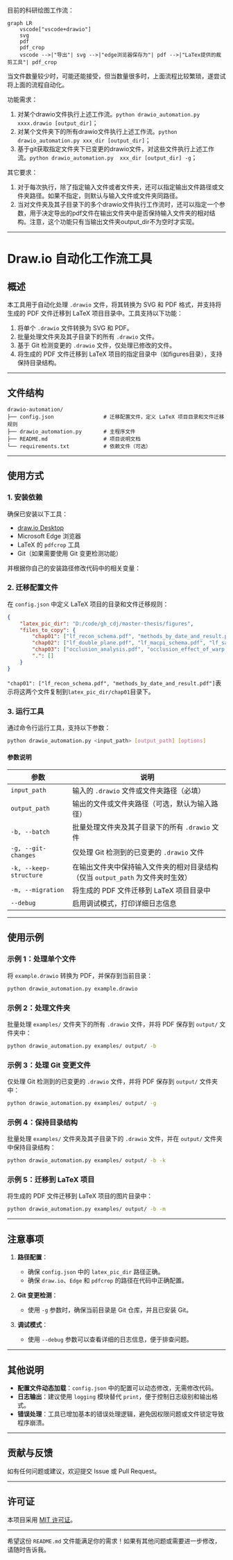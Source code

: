 目前的科研绘图工作流：

```mermaid
graph LR
	vscode["vscode+drawio"]
	svg
	pdf
	pdf_crop
	vscode -->|"导出"| svg -->|"edge浏览器保存为"| pdf -->|"LaTex提供的裁剪工具"| pdf_crop
```

当文件数量较少时，可能还能接受，但当数量很多时，上面流程比较繁琐，遂尝试将上面的流程自动化。

功能需求：

1. 对某个drawio文件执行上述工作流。`python drawio_automation.py xxxx.drawio [output_dir]`；
2. 对某个文件夹下的所有drawio文件执行上述工作流。`python drawio_automation.py xxx_dir [output_dir]`；
3. 基于git获取指定文件夹下已变更的drawio文件，对这些文件执行上述工作流。`python drawio_automation.py  xxx_dir [output_dir] -g`；

其它要求：

1. 对于每次执行，除了指定输入文件或者文件夹，还可以指定输出文件路径或文件夹路径。如果不指定，则默认与输入文件或文件夹同路径。
2. 当对文件夹及其子目录下的多个drawio文件执行工作流时，还可以指定一个参数，用于决定导出的pdf文件在输出文件夹中是否保持输入文件夹的相对结构。注意，这个功能只有当输出文件夹output_dir不为空时才实现。

---

# Draw.io 自动化工作流工具

## 概述

本工具用于自动化处理 `.drawio` 文件，将其转换为 SVG 和 PDF 格式，并支持将生成的 PDF 文件迁移到 LaTeX 项目目录中。工具支持以下功能：

1. 将单个 `.drawio` 文件转换为 SVG 和 PDF。
2. 批量处理文件夹及其子目录下的所有 `.drawio` 文件。
3. 基于 Git 检测变更的 `.drawio` 文件，仅处理已修改的文件。
4. 将生成的 PDF 文件迁移到 LaTeX 项目的指定目录中（如figures目录），支持保持目录结构。

---

## 文件结构

```
drawio-automation/
├── config.json                # 迁移配置文件，定义 LaTeX 项目目录和文件迁移规则
├── drawio_automation.py       # 主程序文件
├── README.md                  # 项目说明文档
└── requirements.txt           # 依赖文件（可选）
```

---

## 使用方式

### 1. 安装依赖

确保已安装以下工具：

- [draw.io Desktop](https://github.com/jgraph/drawio-desktop/releases)
- Microsoft Edge 浏览器
- LaTeX 的 `pdfcrop` 工具
- Git（如果需要使用 Git 变更检测功能）

并根据你自己的安装路径修改代码中的相关变量：

### 2. 迁移配置文件

在 `config.json` 中定义 LaTeX 项目的目录和文件迁移规则：

```json
{
    "latex_pic_dir": "D:/code/gh_cdj/master-thesis/figures",
    "files_to_copy": {
        "chap01": ["lf_recon_schema.pdf", "methods_by_date_and_result.pdf"],
        "chap02": ["lf_double_plane.pdf", "lf_macpi_schema.pdf", "lf_sai_epi_schema.pdf"],
        "chap03": ["occlusion_analysis.pdf", "occlusion_effect_of_warp.pdf"],
        ".": []
    }
}
```

`"chap01": ["lf_recon_schema.pdf", "methods_by_date_and_result.pdf"]`表示将这两个文件复制到`latex_pic_dir/chap01`目录下。

### 3. 运行工具

通过命令行运行工具，支持以下参数：

```bash
python drawio_automation.py <input_path> [output_path] [options]
```

#### 参数说明

| 参数                   | 说明                                                         |
| ---------------------- | ------------------------------------------------------------ |
| `input_path`           | 输入的 `.drawio` 文件或文件夹路径（必填）                    |
| `output_path`          | 输出的文件或文件夹路径（可选，默认为输入路径）               |
| `-b, --batch`          | 批量处理文件夹及其子目录下的所有 `.drawio` 文件              |
| `-g, --git-changes`    | 仅处理 Git 检测到的已变更的 `.drawio` 文件                   |
| `-k, --keep-structure` | 在输出文件夹中保持输入文件夹的相对目录结构（仅当 `output_path` 为文件夹时生效） |
| `-m, --migration`      | 将生成的 PDF 文件迁移到 LaTeX 项目目录中                     |
| `--debug`              | 启用调试模式，打印详细日志信息                               |

---

## 使用示例

### 示例 1：处理单个文件

将 `example.drawio` 转换为 PDF，并保存到当前目录：

```bash
python drawio_automation.py example.drawio
```

### 示例 2：处理文件夹

批量处理 `examples/` 文件夹下的所有 `.drawio` 文件，并将 PDF 保存到 `output/` 文件夹中：

```bash
python drawio_automation.py examples/ output/ -b
```

### 示例 3：处理 Git 变更文件

仅处理 Git 检测到的已变更的 `.drawio` 文件，并将 PDF 保存到 `output/` 文件夹中：

```bash
python drawio_automation.py examples/ output/ -g
```

### 示例 4：保持目录结构

批量处理 `examples/` 文件夹及其子目录下的 `.drawio` 文件，并在 `output/` 文件夹中保持目录结构：

```bash
python drawio_automation.py examples/ output/ -b -k
```

### 示例 5：迁移到 LaTeX 项目

将生成的 PDF 文件迁移到 LaTeX 项目的图片目录中：

```bash
python drawio_automation.py examples/ output/ -b -m
```

---

## 注意事项

1. **路径配置**：
   - 确保 `config.json` 中的 `latex_pic_dir` 路径正确。
   - 确保 `draw.io`、`Edge` 和 `pdfcrop` 的路径在代码中正确配置。

2. **Git 变更检测**：
   - 使用 `-g` 参数时，确保当前目录是 Git 仓库，并且已安装 Git。

3. **调试模式**：
   - 使用 `--debug` 参数可以查看详细的日志信息，便于排查问题。

---

## 其他说明

- **配置文件动态加载**：`config.json` 中的配置可以动态修改，无需修改代码。
- **日志输出**：建议使用 `logging` 模块替代 `print`，便于控制日志级别和输出格式。
- **错误处理**：工具已增加基本的错误处理逻辑，避免因权限问题或文件锁定导致程序崩溃。

---

## 贡献与反馈

如有任何问题或建议，欢迎提交 Issue 或 Pull Request。

---

## 许可证

本项目采用 [MIT 许可证](LICENSE)。

---

希望这份 `README.md` 文件能满足你的需求！如果有其他问题或需要进一步修改，请随时告诉我。